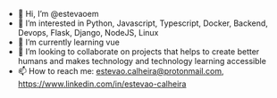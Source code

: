 - 👋 Hi, I’m @estevaoem
- 👀 I’m interested in Python, Javascript, Typescript, Docker, Backend, Devops, Flask, Django, NodeJS, Linux
- 🌱 I’m currently learning vue
- 💞️ I’m looking to collaborate on projects that helps to create better humans and makes technology and technology learning accessible
- 📫 How to reach me: estevao.calheira@protonmail.com, https://www.linkedin.com/in/estevao-calheira
